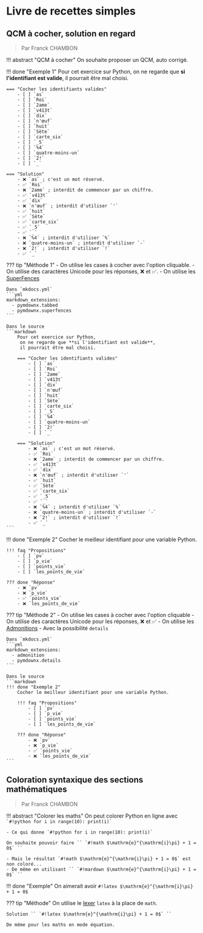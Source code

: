 # Livre de recettes simples

## QCM à cocher, solution en regard

> Par Franck CHAMBON

!!! abstract "QCM à cocher"
    On souhaite proposer un QCM, auto corrigé.

!!! done "Exemple 1"
    Pour cet exercice sur Python,
     on ne regarde que **si l'identifiant est valide**,
     il pourrait être mal choisi.

    === "Cocher les identifiants valides"
        - [ ] `as`
        - [ ] `Roi`
        - [ ] `2ame`
        - [ ] `v413t`
        - [ ] `dix`
        - [ ] `n'œuf`
        - [ ] `huit`
        - [ ] `Sète`
        - [ ] `carte_six`
        - [ ] `_5`
        - [ ] `%4`
        - [ ] `quatre-moins-un`
        - [ ] `2!`
        - [ ] `_`

    === "Solution"
        - ❌ `as` ; c'est un mot réservé.
        - ✅ `Roi`
        - ❌ `2ame` ; interdit de commencer par un chiffre.
        - ✅ `v413t`
        - ✅ `dix`
        - ❌ `n'œuf` ; interdit d'utiliser `'`
        - ✅ `huit`
        - ✅ `Sète`
        - ✅ `carte_six`
        - ✅ `_5`
        - ✅ `_`
        - ❌ `%4` ; interdit d'utiliser `%`
        - ❌ `quatre-moins-un` ; interdit d'utiliser `-`
        - ❌ `2!` ; interdit d'utiliser `!`
        - ✅ `_`

??? tip "Méthode 1"
    - On utilise les cases à cocher avec l'option cliquable.
    - On utilise des caractères Unicode pour les réponses, ❌ et ✅.
    - On utilise les [SuperFences](https://facelessuser.github.io/pymdown-extensions/extensions/superfences/)

    Dans `mkdocs.yml`
    ```yml
    markdown_extensions:
      - pymdownx.tabbed
      - pymdownx.superfences
    ```

    Dans le source
    ```markdown
        Pour cet exercice sur Python,
         on ne regarde que **si l'identifiant est valide**,
         il pourrait être mal choisi.

        === "Cocher les identifiants valides"
            - [ ] `as`
            - [ ] `Roi`
            - [ ] `2ame`
            - [ ] `v413t`
            - [ ] `dix`
            - [ ] `n'œuf`
            - [ ] `huit`
            - [ ] `Sète`
            - [ ] `carte_six`
            - [ ] `_5`
            - [ ] `%4`
            - [ ] `quatre-moins-un`
            - [ ] `2!`
            - [ ] `_`

        === "Solution"
            - ❌ `as` ; c'est un mot réservé.
            - ✅ `Roi`
            - ❌ `2ame` ; interdit de commencer par un chiffre.
            - ✅ `v413t`
            - ✅ `dix`
            - ❌ `n'œuf` ; interdit d'utiliser `'`
            - ✅ `huit`
            - ✅ `Sète`
            - ✅ `carte_six`
            - ✅ `_5`
            - ✅ `_`
            - ❌ `%4` ; interdit d'utiliser `%`
            - ❌ `quatre-moins-un` ; interdit d'utiliser `-`
            - ❌ `2!` ; interdit d'utiliser `!`
            - ✅ `_`
    ```

!!! done "Exemple 2"
    Cocher le meilleur identifiant pour une variable Python.

    !!! faq "Propositions"
        - [ ] `pv`
        - [ ] `p_vie`
        - [ ] `points_vie`
        - [ ] `les_points_de_vie`

    ??? done "Réponse"
        - ❌ `pv`
        - ❌ `p_vie`
        - ✅ `points_vie`
        - ❌ `les_points_de_vie`

??? tip "Méthode 2"
    - On utilise les cases à cocher avec l'option cliquable
    - On utilise des caractères Unicode pour les réponses, ❌ et ✅
    - On utilise les [Admonitions](https://squidfunk.github.io/mkdocs-material/reference/admonitions/)
        - Avec la possibilité `details`

    Dans `mkdocs.yml`
    ```yml
    markdown_extensions:
      - admonition
      - pymdownx.details
    ```

    Dans le source
    ```markdown
    !!! done "Exemple 2"
        Cocher le meilleur identifiant pour une variable Python.

        !!! faq "Propositions"
            - [ ] `pv`
            - [ ] `p_vie`
            - [ ] `points_vie`
            - [ ] `les_points_de_vie`

        ??? done "Réponse"
            - ❌ `pv`
            - ❌ `p_vie`
            - ✅ `points_vie`
            - ❌ `les_points_de_vie`
    ```

## Coloration syntaxique des sections mathématiques

> Par Franck CHAMBON

!!! abstract "Colorer les maths"
    On peut colorer Python en ligne avec `` `#!python for i in range(10): print(i)` ``

    - Ce qui donne `#!python for i in range(10): print(i)`

    On souhaite pouvoir faire `` `#!math $\mathrm{e}^{\mathrm{i}\pi} + 1 = 0$` ``

    - Mais le résultat `#!math $\mathrm{e}^{\mathrm{i}\pi} + 1 = 0$` est non coloré...
    - De même en utilisant `` `#!mardown $\mathrm{e}^{\mathrm{i}\pi} + 1 = 0$` ``

!!! done "Exemple"
    On aimerait avoir `#!latex $\mathrm{e}^{\mathrm{i}\pi} + 1 = 0$`

??? tip "Méthode"
    On utilise le [lexer](https://fr.wikipedia.org/wiki/Analyse_lexicale) `latex` à la place de `math`.

    Solution `` `#!latex $\mathrm{e}^{\mathrm{i}\pi} + 1 = 0$` ``

    De même pour les maths en mode équation.

